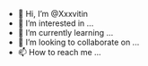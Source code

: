 - 👋 Hi, I’m @Xxxvitin
- 👀 I’m interested in ...
- 🌱 I’m currently learning ...
- 💞️ I’m looking to collaborate on ...
- 📫 How to reach me ...

<!---
Xxxvitin/Xxxvitin is a ✨ special ✨ repository because its `README.md` (this file) appears on your GitHub profile.
You can click the Preview link to take a look at your changes.
--->
